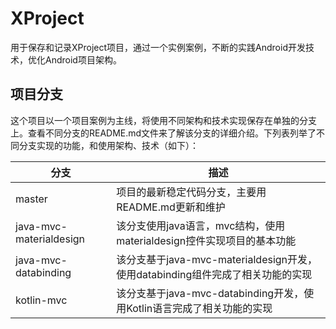 # XProject
用于保存和记录XProject项目，通过一个实例案例，不断的实践Android开发技术，优化Android项目架构。

## 项目分支
这个项目以一个项目案例为主线，将使用不同架构和技术实现保存在单独的分支上。查看不同分支的README.md文件来了解该分支的详细介绍。下列表列举了不同分支实现的功能，和使用架构、技术（如下）：

| 分支        | 描述           |
| ------------- |-------------|
| master| 项目的最新稳定代码分支，主要用README.md更新和维护 |
| java-mvc-materialdesign| 该分支使用java语言，mvc结构，使用materialdesign控件实现项目的基本功能 |
| java-mvc-databinding| 该分支基于java-mvc-materialdesign开发，使用databinding组件完成了相关功能的实现 |
| kotlin-mvc| 该分支基于java-mvc-databinding开发，使用Kotlin语言完成了相关功能的实现 |
